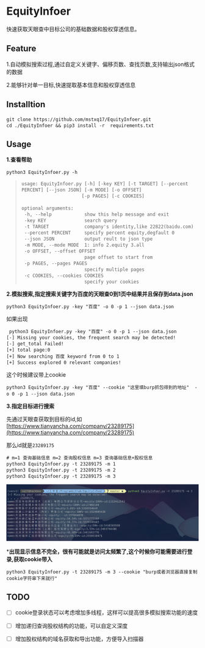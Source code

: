 # EquityInfoer
快速获取天眼查中目标公司的基础数据和股权穿透信息。

## Feature

1.自动模拟搜索过程,通过自定义关键字、偏移页数、查找页数,支持输出json格式的数据

2.能够针对单一目标,快速提取基本信息和股权穿透信息



## Installtion

```
git clone https://github.com/mstxq17/EquityInfoer.git
cd ./EquityInfoer && pip3 install -r  requirements.txt
```



## Usage

**1.查看帮助**

`python3 EquityInfoer.py -h`

>```
>usage: EquityInfoer.py [-h] [-key KEY] [-t TARGET] [--percent PERCENT] [--json JSON] [-m MODE] [-o OFFSET]
>                       [-p PAGES] [-c COOKIES]
>
>optional arguments:
>  -h, --help            show this help message and exit
>  -key KEY              search query
>  -t TARGET             company's identity,like 22822(baidu.com)
>  --percent PERCENT     specify percent equity,degfault 0
>  --json JSON           output reult to json type
>  -m MODE, --mode MODE  1: info 2.equity 3.all
>  -o OFFSET, --offset OFFSET
>                        page offset to start from
>  -p PAGES, --pages PAGES
>                        specify multiple pages
>  -c COOKIES, --cookies COOKIES
>                        specify your cookies
>```

**2.模拟搜索,指定搜索关键字为百度的天眼查0到1页中结果并且保存到data.json**

```
python3 EquityInfoer.py -key "百度" -o 0 -p 1 --json data.json
```

如果出现

```
 python3 EquityInfoer.py -key "百度" -o 0 -p 1 --json data.json
[-] Missing your cookies, the frequent search may be detected!
[-] get_total Failed!
[+] total page:0
[+] Now searching 百度 keyword from 0 to 1
[+] Success explored 0 relevant companies!
```

这个时候建议带上cookie

`python3 EquityInfoer.py -key "百度" --cookie "这里填burp抓包得到的地址"  -o 0 -p 1 --json data.json`



**3.指定目标进行搜索**

先通过天眼查获取到目标的id,如[https://www.tianyancha.com/company/23289175](https://www.tianyancha.com/company/23289175)

那么id就是`23289175`

```
# m=1 查询基础信息 m=2 查询股权信息 m=3 查询基础信息+股权信息
python3 EquityInfoer.py -t 23289175 -m 1
python3 EquityInfoer.py -t 23289175 -m 2
python3 EquityInfoer.py -t 23289175 -m 3
```

![image-20201209174004806](README.assets/image-20201209174004806.png)

***出现显示信息不完全，很有可能就是访问太频繁了,这个时候你可能需要进行登录,获取cookie带入**

`python3 EquityInfoer.py -t 23289175 -m 3 --cookie "burp或者浏览器直接复制cookie字符串下来就行"`



## TODO

- [ ] cookie登录状态可以考虑增加多线程，这样可以提高很多模拟搜索功能的速度
- [ ] 增加递归查询股权结构的功能，可以自定义深度
- [ ] 增加股权结构的域名获取和导出功能，方便导入扫描器






